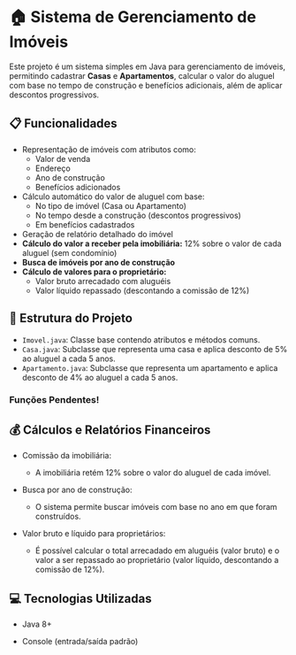 # 🏠 Sistema de Gerenciamento de Imóveis

Este projeto é um sistema simples em Java para gerenciamento de imóveis, permitindo cadastrar **Casas** e **Apartamentos**, calcular o valor do aluguel com base no tempo de construção e benefícios adicionais, além de aplicar descontos progressivos.

## 📋 Funcionalidades

- Representação de imóveis com atributos como:
  - Valor de venda
  - Endereço
  - Ano de construção
  - Benefícios adicionados
- Cálculo automático do valor de aluguel com base:
  - No tipo de imóvel (Casa ou Apartamento)
  - No tempo desde a construção (descontos progressivos)
  - Em benefícios cadastrados
- Geração de relatório detalhado do imóvel
- **Cálculo do valor a receber pela imobiliária:** 12% sobre o valor de cada aluguel (sem condomínio)
- **Busca de imóveis por ano de construção**
- **Cálculo de valores para o proprietário:**
  - Valor bruto arrecadado com aluguéis
  - Valor líquido repassado (descontando a comissão de 12%)

## 🧱 Estrutura do Projeto

- `Imovel.java`: Classe base contendo atributos e métodos comuns.
- `Casa.java`: Subclasse que representa uma casa e aplica desconto de 5% ao aluguel a cada 5 anos.
- `Apartamento.java`: Subclasse que representa um apartamento e aplica desconto de 4% ao aluguel a cada 5 anos.

### Funções Pendentes!

## 💰 Cálculos e Relatórios Financeiros

- Comissão da imobiliária:

  - A imobiliária retém 12% sobre o valor do aluguel de cada imóvel.

- Busca por ano de construção:

  - O sistema permite buscar imóveis com base no ano em que foram construídos.

- Valor bruto e líquido para proprietários:
  - É possível calcular o total arrecadado em aluguéis (valor bruto) e o valor a ser repassado ao proprietário (valor líquido, descontando a comissão de 12%).

## 💻 Tecnologias Utilizadas

- Java 8+

- Console (entrada/saída padrão)
